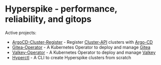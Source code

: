 # Hyperspike - performance, reliability, and gitops

Active projects:

  - [ArgoCD-Cluster-Register](https://github.com/hyperspike/argocd-cluster-register) - Register [Cluster-API](https://cluster-api.sigs.k8s.io/) clusters with [Argo-CD](https://argo-cd.readthedocs.io/en/stable/)
  - [Gitea-Operator](https://github.com/hyperspike/gitea-operator) - A Kubernetes Operator to deploy and manage [Gitea](https://github.com/go-gitea/gitea)
  - [Valkey-Operator](https://github.com/hyperspike/valkey-operator) - A Kubernetes Operator to deploy and manage [Valkey](https://valkey.io/)
  - [Hyperctl](https://github.com/hyperspike/hyperctl) - A CLI to create Hyperspike clusters from scratch
